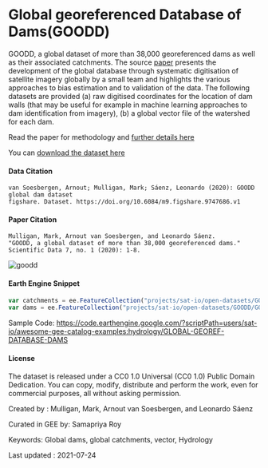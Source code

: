 # Global georeferenced Database of Dams(GOODD)

GOODD, a global dataset of more than 38,000 georeferenced dams as well as their associated catchments. The source [paper](https://www.nature.com/articles/s41597-020-0362-5) presents the development of the global database through systematic digitisation of satellite imagery globally by a small team and highlights the various approaches to bias estimation and to validation of the data. The following datasets are provided (a) raw digitised coordinates for the location of dam walls (that may be useful for example in machine learning approaches to dam identification from imagery), (b) a global vector file of the watershed for each dam.

Read the paper for methodology and [further details here](https://www.nature.com/articles/s41597-020-0362-5)

You can [download the dataset here](https://springernature.figshare.com/articles/dataset/GOODD_global_dam_dataset/9747686?backTo=/collections/GOODD_a_global_dataset_of_more_than_38_000_georeferenced_dams/4648214)

#### Data Citation

```
van Soesbergen, Arnout; Mulligan, Mark; Sáenz, Leonardo (2020): GOODD global dam dataset
figshare. Dataset. https://doi.org/10.6084/m9.figshare.9747686.v1
```

#### Paper Citation

```
Mulligan, Mark, Arnout van Soesbergen, and Leonardo Sáenz.
"GOODD, a global dataset of more than 38,000 georeferenced dams."
Scientific Data 7, no. 1 (2020): 1-8.
```

![goodd](https://user-images.githubusercontent.com/6677629/126881520-3868ec5f-0da2-4292-9c2e-38e28cb0dd48.gif)

#### Earth Engine Snippet

```js
var catchments = ee.FeatureCollection("projects/sat-io/open-datasets/GOODD/GOOD2_catchments");
var dams = ee.FeatureCollection("projects/sat-io/open-datasets/GOODD/GOOD2_dams");
```

Sample Code: https://code.earthengine.google.com/?scriptPath=users/sat-io/awesome-gee-catalog-examples:hydrology/GLOBAL-GEOREF-DATABASE-DAMS

#### License
The dataset is released under a CC0 1.0 Universal (CC0 1.0) Public Domain Dedication. You can copy, modify, distribute and perform the work, even for commercial purposes, all without asking permission.

Created by : Mulligan, Mark, Arnout van Soesbergen, and Leonardo Sáenz

Curated in GEE by: Samapriya Roy

Keywords: Global dams, global catchments, vector, Hydrology

Last updated : 2021-07-24
